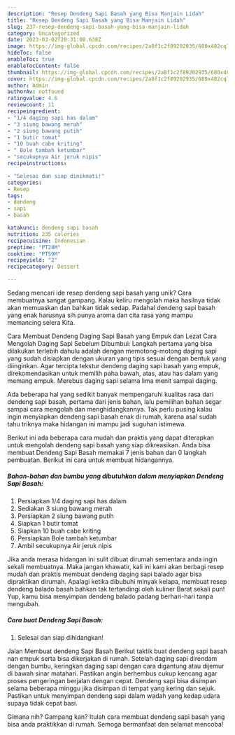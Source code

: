 ```yaml
---
description: "Resep Dendeng Sapi Basah yang Bisa Manjain Lidah"
title: "Resep Dendeng Sapi Basah yang Bisa Manjain Lidah"
slug: 237-resep-dendeng-sapi-basah-yang-bisa-manjain-lidah
category: Uncategorized
date: 2023-03-02T20:31:08.638Z
image: https://img-global.cpcdn.com/recipes/2a8f1c2f89202935/680x482cq70/dendeng-sapi-basah-foto-resep-utama.jpg
hideToc: false
enableToc: true
enableTocContent: false
thumbnail: https://img-global.cpcdn.com/recipes/2a8f1c2f89202935/680x482cq70/dendeng-sapi-basah-foto-resep-utama.jpg
cover: https://img-global.cpcdn.com/recipes/2a8f1c2f89202935/680x482cq70/dendeng-sapi-basah-foto-resep-utama.jpg
author: Admin
authorAv: notfound
ratingvalue: 4.6
reviewcount: 11
recipeingredient:
- "1/4 daging sapi has dalam"
- "3 siung bawang merah"
- "2 siung bawang putih"
- "1 butir tomat"
- "10 buah cabe kriting"
- " Bole tambah ketumbar"
- "secukupnya Air jeruk nipis"
recipeinstructions:

- "Selesai dan siap dinikmati!"
categories:
- Resep
tags:
- dendeng
- sapi
- basah

katakunci: dendeng sapi basah 
nutrition: 235 calories
recipecuisine: Indonesian
preptime: "PT28M"
cooktime: "PT59M"
recipeyield: "2"
recipecategory: Dessert

---
```





Sedang mencari ide resep dendeng sapi basah yang unik? Cara membuatnya sangat gampang. Kalau keliru mengolah maka hasilnya tidak akan memuaskan dan bahkan tidak sedap. Padahal dendeng sapi basah yang enak harusnya sih punya aroma dan cita rasa yang mampu memancing selera Kita.





Cara Membuat Dendeng Daging Sapi Basah yang Empuk dan Lezat Cara Mengolah Daging Sapi Sebelum Dibumbui: Langkah pertama yang bisa dilakukan terlebih dahulu adalah dengan memotong-motong daging sapi yang sudah disiapkan dengan ukuran yang tipis sesuai dengan bentuk yang diinginkan. Agar tercipta tekstur dendeng daging sapi basah yang empuk, direkomendasikan untuk memilih paha bawah, atas, atau has dalam yang memang empuk. Merebus daging sapi selama lima menit sampai daging.

Ada beberapa hal yang sedikit banyak mempengaruhi kualitas rasa dari dendeng sapi basah, pertama dari jenis bahan, lalu pemilihan bahan segar sampai cara mengolah dan menghidangkannya. Tak perlu pusing kalau ingin menyiapkan dendeng sapi basah enak di rumah, karena asal sudah tahu triknya maka hidangan ini mampu jadi suguhan istimewa.






Berikut ini ada beberapa cara mudah dan praktis yang dapat diterapkan untuk mengolah dendeng sapi basah yang siap dikreasikan. Anda bisa membuat Dendeng Sapi Basah memakai 7 jenis bahan dan 0 langkah pembuatan. Berikut ini cara untuk membuat hidangannya.

<!--inarticleads1-->

##### Bahan-bahan dan bumbu yang dibutuhkan dalam menyiapkan Dendeng Sapi Basah:

1. Persiapkan 1/4 daging sapi has dalam
1. Sediakan 3 siung bawang merah
1. Persiapkan 2 siung bawang putih
1. Siapkan 1 butir tomat
1. Siapkan 10 buah cabe kriting
1. Persiapkan  Bole tambah ketumbar
1. Ambil secukupnya Air jeruk nipis


Jika anda merasa hidangan ini sulit dibuat dirumah sementara anda ingin sekali membuatnya. Maka jangan khawatir, kali ini kami akan berbagi resep mudah dan praktis membuat dendeng daging sapi balado agar bisa dipraktikan dirumah. Apalagi ketika dibubuhi minyak kelapa, membuat resep dendeng balado basah bahkan tak tertandingi oleh kuliner Barat sekali pun! Yup, kamu bisa menyimpan dendeng balado padang berhari-hari tanpa mengubah. 

<!--inarticleads2-->

##### Cara buat Dendeng Sapi Basah:


1. Selesai dan siap dihidangkan!

Jalan Membuat dendeng Sapi Basah Berikut taktik buat dendeng sapi basah nan empuk serta bisa dikerjakan di rumah. Setelah daging sapi direndam dengan bumbu, keringkan daging sapi dengan cara digantung atau dijemur di bawah sinar matahari. Pastikan angin berhembus cukup kencang agar proses pengeringan berjalan dengan cepat. Dendeng sapi bisa disimpan selama beberapa minggu jika disimpan di tempat yang kering dan sejuk. Pastikan untuk menyimpan dendeng sapi dalam wadah yang kedap udara supaya tidak cepat basi. 

Gimana nih? Gampang kan? Itulah cara membuat dendeng sapi basah yang bisa anda praktikkan di rumah. Semoga bermanfaat dan selamat mencoba!
